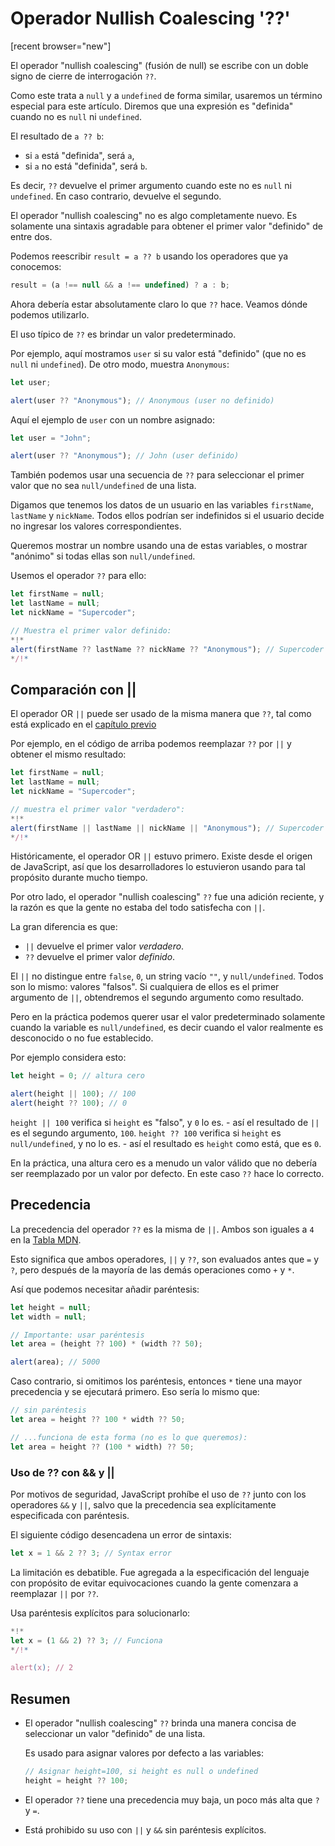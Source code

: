 # Operador Nullish Coalescing '??'

[recent browser="new"]

El operador "nullish coalescing" (fusión de null) se escribe con un doble signo de cierre de interrogación `??`.

Como este trata a `null` y a `undefined` de forma similar, usaremos un término especial para este artículo. Diremos que una expresión es "definida" cuando no es `null` ni `undefined`.

El resultado de `a ?? b`:
- si `a` está "definida", será `a`, 
- si `a` no está "definida", será `b`.

Es decir, `??` devuelve el primer argumento cuando este no es `null` ni `undefined`. En caso contrario, devuelve el segundo.

El operador "nullish coalescing" no es algo completamente nuevo. Es solamente una sintaxis agradable para obtener el primer valor "definido" de entre dos.

Podemos reescribir `result = a ?? b` usando los operadores que ya conocemos:

```js
result = (a !== null && a !== undefined) ? a : b;
```

Ahora debería estar absolutamente claro lo que `??` hace. Veamos dónde podemos utilizarlo.

El uso típico de `??` es brindar un valor predeterminado.

Por ejemplo, aquí mostramos `user` si su valor está "definido" (que no es `null` ni `undefined`). De otro modo, muestra `Anonymous`:

```js run
let user;

alert(user ?? "Anonymous"); // Anonymous (user no definido)
```

Aquí el ejemplo de `user` con un nombre asignado:

```js run
let user = "John";

alert(user ?? "Anonymous"); // John (user definido)
```

También podemos usar una secuencia de `??` para seleccionar el primer valor que no sea `null/undefined` de una lista.

Digamos que tenemos los datos de un usuario en las variables `firstName`, `lastName` y `nickName`. Todos ellos podrían ser indefinidos si el usuario decide no ingresar los valores correspondientes.

Queremos mostrar un nombre usando una de estas variables, o mostrar "anónimo" si todas ellas son `null/undefined`.

Usemos el operador `??` para ello:

```js run
let firstName = null;
let lastName = null;
let nickName = "Supercoder";

// Muestra el primer valor definido:
*!*
alert(firstName ?? lastName ?? nickName ?? "Anonymous"); // Supercoder
*/!*
```

## Comparación con ||

El operador OR `||` puede ser usado de la misma manera que `??`, tal como está explicado en el [capítulo previo](info:logical-operators#or-finds-the-first-truthy-value)

Por ejemplo, en el código de arriba podemos reemplazar `??` por `||` y obtener el mismo resultado:

```js run
let firstName = null;
let lastName = null;
let nickName = "Supercoder";

// muestra el primer valor "verdadero":
*!*
alert(firstName || lastName || nickName || "Anonymous"); // Supercoder
*/!*
```

Históricamente, el operador OR `||` estuvo primero. Existe desde el origen de JavaScript, así que los desarrolladores lo estuvieron usando para tal propósito durante mucho tiempo.

Por otro lado, el operador "nullish coalescing" `??` fue una adición reciente, y la razón es que la gente no estaba del todo satisfecha con `||`.

La gran diferencia es que:
- `||` devuelve el primer valor *verdadero*.
- `??` devuelve el primer valor *definido*.

El `||` no distingue entre `false`, `0`, un string vacío `""`, y `null/undefined`.  Todos son lo mismo: valores "falsos". Si cualquiera de ellos es el primer argumento de `||`, obtendremos el segundo argumento como resultado. 

Pero en la práctica podemos querer usar el valor predeterminado solamente cuando la variable es `null/undefined`, es decir cuando el valor realmente es desconocido o no fue establecido.

Por ejemplo considera esto:

```js run
let height = 0; // altura cero

alert(height || 100); // 100
alert(height ?? 100); // 0
```

`height || 100` verifica si `height` es "falso", y `0` lo es. 
    - así el resultado de `||` es el segundo argumento, `100`.
`height ?? 100` verifica si `height` es `null/undefined`, y no lo es.
    - así el resultado es `height` como está, que es `0`.

En la práctica, una altura cero es a menudo un valor válido que no debería ser reemplazado por un valor por defecto. En este caso `??` hace lo correcto.

## Precedencia

La precedencia del operador `??` es la misma de `||`. Ambos son iguales a `4` en la [Tabla MDN](https://developer.mozilla.org/es/docs/Web/JavaScript/Referencia/Operadores/Operator_Precedence#Table).

Esto significa que ambos operadores, `||` y `??`, son evaluados antes que `=` y `?`, pero después de la mayoría de las demás operaciones como `+` y `*`. 

Así que podemos necesitar añadir paréntesis:

```js run
let height = null;
let width = null;

// Importante: usar paréntesis
let area = (height ?? 100) * (width ?? 50);

alert(area); // 5000
```

Caso contrario, si omitimos los paréntesis, entonces `*` tiene una mayor precedencia y se ejecutará primero. Eso sería lo mismo que:

```js
// sin paréntesis
let area = height ?? 100 * width ?? 50;

// ...funciona de esta forma (no es lo que queremos):
let area = height ?? (100 * width) ?? 50;
```

### Uso de ?? con && y ||

Por motivos de seguridad, JavaScript prohíbe el uso de `??` junto con los operadores `&&` y `||`, salvo que la precedencia sea explícitamente especificada con paréntesis.

El siguiente código desencadena un error de sintaxis:

```js run
let x = 1 && 2 ?? 3; // Syntax error
```

La limitación es debatible. Fue agregada a la especificación del lenguaje con propósito de evitar equivocaciones cuando la gente comenzara a reemplazar `||` por `??`.

Usa paréntesis explícitos para solucionarlo:

```js run
*!*
let x = (1 && 2) ?? 3; // Funciona
*/!*

alert(x); // 2
```

## Resumen

- El operador "nullish coalescing" `??` brinda una manera concisa de seleccionar un valor "definido" de una lista.

    Es usado para asignar valores por defecto a las variables:

    ```js
    // Asignar height=100, si height es null o undefined
    height = height ?? 100;
    ```

- El operador `??` tiene una precedencia muy baja, un poco más alta que `?` y `=`.
- Está prohibido su uso con `||` y `&&` sin paréntesis explícitos.
